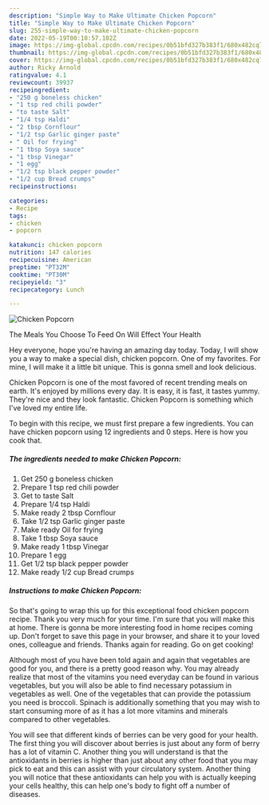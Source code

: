 ```yaml
---
description: "Simple Way to Make Ultimate Chicken Popcorn"
title: "Simple Way to Make Ultimate Chicken Popcorn"
slug: 255-simple-way-to-make-ultimate-chicken-popcorn
date: 2022-05-19T00:10:57.102Z
image: https://img-global.cpcdn.com/recipes/0b51bfd327b383f1/680x482cq70/chicken-popcorn-recipe-main-photo.jpg
thumbnail: https://img-global.cpcdn.com/recipes/0b51bfd327b383f1/680x482cq70/chicken-popcorn-recipe-main-photo.jpg
cover: https://img-global.cpcdn.com/recipes/0b51bfd327b383f1/680x482cq70/chicken-popcorn-recipe-main-photo.jpg
author: Ricky Arnold
ratingvalue: 4.1
reviewcount: 39937
recipeingredient:
- "250 g boneless chicken"
- "1 tsp red chili powder"
- "to taste Salt"
- "1/4 tsp Haldi"
- "2 tbsp Cornflour"
- "1/2 tsp Garlic ginger paste"
- " Oil for frying"
- "1 tbsp Soya sauce"
- "1 tbsp Vinegar"
- "1 egg"
- "1/2 tsp black pepper powder"
- "1/2 cup Bread crumps"
recipeinstructions:

categories:
- Recipe
tags:
- chicken
- popcorn

katakunci: chicken popcorn 
nutrition: 147 calories
recipecuisine: American
preptime: "PT32M"
cooktime: "PT30M"
recipeyield: "3"
recipecategory: Lunch

---
```



![Chicken Popcorn](https://img-global.cpcdn.com/recipes/0b51bfd327b383f1/680x482cq70/chicken-popcorn-recipe-main-photo.jpg)

The Meals You Choose To Feed On Will Effect Your Health

Hey everyone, hope you're having an amazing day today. Today, I will show you a way to make a special dish, chicken popcorn. One of my favorites. For mine, I will make it a little bit unique. This is gonna smell and look delicious.



Chicken Popcorn is one of the most favored of recent trending meals on earth. It's enjoyed by millions every day. It is easy, it is fast, it tastes yummy. They're nice and they look fantastic. Chicken Popcorn is something which I've loved my entire life.


To begin with this recipe, we must first prepare a few ingredients. You can have chicken popcorn using 12 ingredients and 0 steps. Here is how you cook that.

<!--inarticleads1-->

##### The ingredients needed to make Chicken Popcorn:

1. Get 250 g boneless chicken
1. Prepare 1 tsp red chili powder
1. Get to taste Salt
1. Prepare 1/4 tsp Haldi
1. Make ready 2 tbsp Cornflour
1. Take 1/2 tsp Garlic ginger paste
1. Make ready  Oil for frying
1. Take 1 tbsp Soya sauce
1. Make ready 1 tbsp Vinegar
1. Prepare 1 egg
1. Get 1/2 tsp black pepper powder
1. Make ready 1/2 cup Bread crumps




<!--inarticleads2-->

##### Instructions to make Chicken Popcorn:





So that's going to wrap this up for this exceptional food chicken popcorn recipe. Thank you very much for your time. I'm sure that you will make this at home. There is gonna be more interesting food in home recipes coming up. Don't forget to save this page in your browser, and share it to your loved ones, colleague and friends. Thanks again for reading. Go on get cooking!

Although most of you have been told again and again that vegetables are good for you, and there is a pretty good reason why. You may already realize that most of the vitamins you need everyday can be found in various vegetables, but you will also be able to find necessary potassium in vegetables as well. One of the vegetables that can provide the potassium you need is broccoli. Spinach is additionally something that you may wish to start consuming more of as it has a lot more vitamins and minerals compared to other vegetables.

You will see that different kinds of berries can be very good for your health. The first thing you will discover about berries is just about any form of berry has a lot of vitamin C. Another thing you will understand is that the antioxidants in berries is higher than just about any other food that you may pick to eat and this can assist with your circulatory system. Another thing you will notice that these antioxidants can help you with is actually keeping your cells healthy, this can help one's body to fight off a number of diseases.
